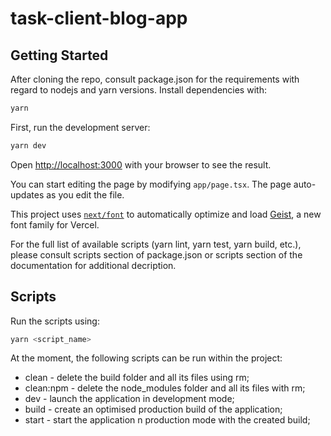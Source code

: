 # task-client-blog-app

## Getting Started

After cloning the repo, consult package.json for the requirements with regard to nodejs and yarn versions. Install dependencies with:

```bash
yarn
```

First, run the development server:

```bash
yarn dev
```

Open [http://localhost:3000](http://localhost:3000) with your browser to see the result.

You can start editing the page by modifying `app/page.tsx`. The page auto-updates as you edit the file.

This project uses [`next/font`](https://nextjs.org/docs/app/building-your-application/optimizing/fonts) to automatically optimize and load [Geist](https://vercel.com/font), a new font family for Vercel.

For the full list of available scripts (yarn lint, yarn test, yarn build, etc.), please consult scripts section of package.json or scripts section of the documentation for additional decription.

## Scripts

Run the scripts using:

```bash
yarn <script_name>
```

At the moment, the following scripts can be run within the project:

- clean - delete the build folder and all its files using rm;
- clean:npm - delete the node_modules folder and all its files with rm;
- dev - launch the application in development mode;
- build - create an optimised production build of the application;
- start - start the application n production mode with the created build;
